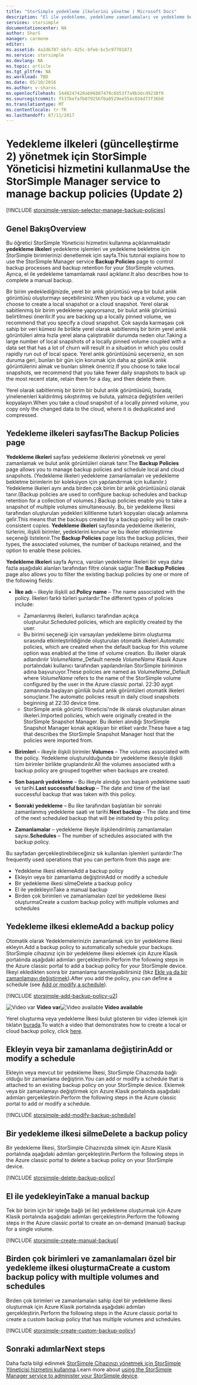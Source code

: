 ```yaml
---
title: "StorSimple yedekleme ilkelerini yönetme | Microsoft Docs"
description: "El ile yedekleme, yedekleme zamanlamaları ve yedekleme bekletme oluşturmak ve yönetmek için StorSimple Yöneticisi hizmeti nasıl kullanabileceğiniz açıklanır."
services: storsimple
documentationcenter: NA
author: SharS
manager: carmonm
editor: 
ms.assetid: 4a2db707-bbfc-425c-bfeb-bc5c97781873
ms.service: storsimple
ms.devlang: NA
ms.topic: article
ms.tgt_pltfrm: NA
ms.workload: TBD
ms.date: 05/10/2016
ms.author: v-sharos
ms.openlocfilehash: 5448247428ab96887470c6b53f7a9b3dcd9238f0
ms.sourcegitcommit: f537befafb079256fba0529ee554c034d73f36b0
ms.translationtype: MT
ms.contentlocale: tr-TR
ms.lasthandoff: 07/11/2017
---
```

# <a name="use-the-storsimple-manager-service-to-manage-backup-policies-update-2"></a><span data-ttu-id="0c56a-103">Yedekleme ilkeleri (güncelleştirme 2) yönetmek için StorSimple Yöneticisi hizmetini kullanma</span><span class="sxs-lookup"><span data-stu-id="0c56a-103">Use the StorSimple Manager service to manage backup policies (Update 2)</span></span>
[!INCLUDE [storsimple-version-selector-manage-backup-policies](../../includes/storsimple-version-selector-manage-backup-policies.md)]

## <a name="overview"></a><span data-ttu-id="0c56a-104">Genel Bakış</span><span class="sxs-lookup"><span data-stu-id="0c56a-104">Overview</span></span>
<span data-ttu-id="0c56a-105">Bu öğretici StorSimple Yöneticisi hizmetini kullanma açıklanmaktadır **yedekleme ilkeleri** yedekleme işlemleri ve yedekleme bekletme için StorSimple birimlerinizi denetlemek için sayfa.</span><span class="sxs-lookup"><span data-stu-id="0c56a-105">This tutorial explains how to use the StorSimple Manager service **Backup Policies** page to control backup processes and backup retention for your StorSimple volumes.</span></span> <span data-ttu-id="0c56a-106">Ayrıca, el ile yedekleme tamamlamak nasıl açıklanır.</span><span class="sxs-lookup"><span data-stu-id="0c56a-106">It also describes how to complete a manual backup.</span></span>

<span data-ttu-id="0c56a-107">Bir birim yedeklediğinizde, yerel bir anlık görüntüsü veya bir bulut anlık görüntüsü oluşturmayı seçebilirsiniz.</span><span class="sxs-lookup"><span data-stu-id="0c56a-107">When you back up a volume, you can choose to create a local snapshot or a cloud snapshot.</span></span> <span data-ttu-id="0c56a-108">Yerel olarak sabitlenmiş bir birim yedekleme yapıyorsanız, bir bulut anlık görüntüsü belirtilmesi önerilir.</span><span class="sxs-lookup"><span data-stu-id="0c56a-108">If you are backing up a locally pinned volume, we recommend that you specify a cloud snapshot.</span></span> <span data-ttu-id="0c56a-109">Çok sayıda karmaşası çok sahip bir veri kümesi ile birlikte yerel olarak sabitlenmiş bir birim yerel anlık görüntüleri alma hızla yerel alana çalıştırabilir durumda neden olur.</span><span class="sxs-lookup"><span data-stu-id="0c56a-109">Taking a large number of local snapshots of a locally pinned volume coupled with a data set that has a lot of churn will result in a situation in which you could rapidly run out of local space.</span></span> <span data-ttu-id="0c56a-110">Yerel anlık görüntüsünü seçerseniz, en son duruma geri, bunları bir gün için korumak için daha az günlük anlık görüntülerini almak ve bunları silmek öneririz.</span><span class="sxs-lookup"><span data-stu-id="0c56a-110">If you choose to take local snapshots, we recommend that you take fewer daily snapshots to back up the most recent state, retain them for a day, and then delete them.</span></span>

<span data-ttu-id="0c56a-111">Yerel olarak sabitlenmiş bir birim bir bulut anlık görüntüsünü, burada, yinelenenleri kaldırılmış sıkıştırılmış ve buluta, yalnızca değiştirilen verileri kopyalayın.</span><span class="sxs-lookup"><span data-stu-id="0c56a-111">When you take a cloud snapshot of a locally pinned volume, you copy only the changed data to the cloud, where it is deduplicated and compressed.</span></span> 

## <a name="the-backup-policies-page"></a><span data-ttu-id="0c56a-112">Yedekleme ilkeleri sayfası</span><span class="sxs-lookup"><span data-stu-id="0c56a-112">The Backup Policies page</span></span>
<span data-ttu-id="0c56a-113">**Yedekleme ilkeleri** sayfası yedekleme ilkelerini yönetmek ve yerel zamanlamak ve bulut anlık görüntüleri olanak tanır.</span><span class="sxs-lookup"><span data-stu-id="0c56a-113">The **Backup Policies** page allows you to manage backup policies and schedule local and cloud snapshots.</span></span> <span data-ttu-id="0c56a-114">(Yedekleme ilkeleri yedekleme zamanlamaları ve yedekleme bekletme birimlerin bir koleksiyon için yapılandırmak için kullanılır.) Yedekleme ilkeleri aynı anda birden çok birim bir anlık görüntüsünü olanak tanır.</span><span class="sxs-lookup"><span data-stu-id="0c56a-114">(Backup policies are used to configure backup schedules and backup retention for a collection of volumes.) Backup policies enable you to take a snapshot of multiple volumes simultaneously.</span></span> <span data-ttu-id="0c56a-115">Bu, bir yedekleme İlkesi tarafından oluşturulan yedekleri kilitlenme tutarlı kopyaları olacağı anlamına gelir.</span><span class="sxs-lookup"><span data-stu-id="0c56a-115">This means that the backups created by a backup policy will be crash-consistent copies.</span></span> <span data-ttu-id="0c56a-116">**Yedekleme ilkeleri** sayfasında yedekleme ilkelerini, türlerini, ilişkili birimler, yedeklerini korunur ve bu ilkeler etkinleştirme seçeneği listelenir.</span><span class="sxs-lookup"><span data-stu-id="0c56a-116">The **Backup Policies** page lists the backup policies, their types, the associated volumes, the number of backups retained, and the option to enable these policies.</span></span>

<span data-ttu-id="0c56a-117">**Yedekleme ilkeleri** sayfa Ayrıca, varolan yedekleme ilkeleri bir veya daha fazla aşağıdaki alanları tarafından filtre olanak sağlar:</span><span class="sxs-lookup"><span data-stu-id="0c56a-117">The **Backup Policies** page also allows you to filter the existing backup policies by one or more of the following fields:</span></span>

* <span data-ttu-id="0c56a-118">**İlke adı** – ilkeyle ilişkili ad.</span><span class="sxs-lookup"><span data-stu-id="0c56a-118">**Policy name** – The name associated with the policy.</span></span> <span data-ttu-id="0c56a-119">İlkeleri farklı türleri şunlardır:</span><span class="sxs-lookup"><span data-stu-id="0c56a-119">The different types of policies include:</span></span>
  
  * <span data-ttu-id="0c56a-120">Zamanlanmış ilkeleri, kullanıcı tarafından açıkça oluşturulur.</span><span class="sxs-lookup"><span data-stu-id="0c56a-120">Scheduled policies, which are explicitly created by the user.</span></span>
  * <span data-ttu-id="0c56a-121">Bu birimi seçeneği için varsayılan yedekleme birim oluşturma sırasında etkinleştirildiğinde oluşturulan otomatik ilkeleri.</span><span class="sxs-lookup"><span data-stu-id="0c56a-121">Automatic policies, which are created when the default backup for this volume option was enabled at the time of volume creation.</span></span> <span data-ttu-id="0c56a-122">Bu ilkeler olarak adlandırılır *VolumeName*_Default nerede *VolumeName* Klasik Azure portalındaki kullanıcı tarafından yapılandırılan StorSimple biriminin adına başvuruyor.</span><span class="sxs-lookup"><span data-stu-id="0c56a-122">These policies are named as *VolumeName*_Default where *VolumeName* refers to the name of the StorSimple volume configured by the user in the Azure classic portal.</span></span> <span data-ttu-id="0c56a-123">22:30 aygıt zamanında başlayan günlük bulut anlık görüntüleri otomatik ilkeleri sonuçlanır.</span><span class="sxs-lookup"><span data-stu-id="0c56a-123">The automatic policies result in daily cloud snapshots beginning at 22:30 device time.</span></span>
  * <span data-ttu-id="0c56a-124">StorSimple anlık görüntü Yöneticisi'nde ilk olarak oluşturulan alınan ilkeleri.</span><span class="sxs-lookup"><span data-stu-id="0c56a-124">Imported policies, which were originally created in the StorSimple Snapshot Manager.</span></span> <span data-ttu-id="0c56a-125">Bu ilkeleri alındığı StorSimple Snapshot Manager konak açıklayan bir etiket vardır.</span><span class="sxs-lookup"><span data-stu-id="0c56a-125">These have a tag that describes the StorSimple Snapshot Manager host that the policies were imported from.</span></span>
* <span data-ttu-id="0c56a-126">**Birimleri** – ilkeyle ilişkili birimler.</span><span class="sxs-lookup"><span data-stu-id="0c56a-126">**Volumes** – The volumes associated with the policy.</span></span> <span data-ttu-id="0c56a-127">Yedekleme oluşturulduğunda bir yedekleme ilkesiyle ilişkili tüm birimler birlikte gruplandırılır.</span><span class="sxs-lookup"><span data-stu-id="0c56a-127">All the volumes associated with a backup policy are grouped together when backups are created.</span></span>
* <span data-ttu-id="0c56a-128">**Son başarılı yedekleme** – Bu ilkeyle alındığı son başarılı yedekleme saati ve tarihi.</span><span class="sxs-lookup"><span data-stu-id="0c56a-128">**Last successful backup** – The date and time of the last successful backup that was taken with this policy.</span></span>
* <span data-ttu-id="0c56a-129">**Sonraki yedekleme** – Bu ilke tarafından başlatılan bir sonraki zamanlanmış yedekleme saati ve tarihi.</span><span class="sxs-lookup"><span data-stu-id="0c56a-129">**Next backup** – The date and time of the next scheduled backup that will be initiated by this policy.</span></span>
* <span data-ttu-id="0c56a-130">**Zamanlamalar** – yedekleme ilkeyle ilişkilendirilmiş zamanlamaları sayısı.</span><span class="sxs-lookup"><span data-stu-id="0c56a-130">**Schedules** – The number of schedules associated with the backup policy.</span></span>

<span data-ttu-id="0c56a-131">Bu sayfadan gerçekleştirebileceğiniz sık kullanılan işlemleri şunlardır:</span><span class="sxs-lookup"><span data-stu-id="0c56a-131">The frequently used operations that you can perform from this page are:</span></span>

* <span data-ttu-id="0c56a-132">Yedekleme ilkesi ekleme</span><span class="sxs-lookup"><span data-stu-id="0c56a-132">Add a backup policy</span></span> 
* <span data-ttu-id="0c56a-133">Ekleyin veya bir zamanlama değiştirin</span><span class="sxs-lookup"><span data-stu-id="0c56a-133">Add or modify a schedule</span></span> 
* <span data-ttu-id="0c56a-134">Bir yedekleme ilkesi silme</span><span class="sxs-lookup"><span data-stu-id="0c56a-134">Delete a backup policy</span></span> 
* <span data-ttu-id="0c56a-135">El ile yedekleyin</span><span class="sxs-lookup"><span data-stu-id="0c56a-135">Take a manual backup</span></span> 
* <span data-ttu-id="0c56a-136">Birden çok birimleri ve zamanlamaları özel bir yedekleme ilkesi oluşturma</span><span class="sxs-lookup"><span data-stu-id="0c56a-136">Create a custom backup policy with multiple volumes and schedules</span></span> 

## <a name="add-a-backup-policy"></a><span data-ttu-id="0c56a-137">Yedekleme ilkesi ekleme</span><span class="sxs-lookup"><span data-stu-id="0c56a-137">Add a backup policy</span></span>
<span data-ttu-id="0c56a-138">Otomatik olarak Yedeklemelerinizin zamanlamak için bir yedekleme ilkesi ekleyin.</span><span class="sxs-lookup"><span data-stu-id="0c56a-138">Add a backup policy to automatically schedule your backups.</span></span> <span data-ttu-id="0c56a-139">StorSimple cihazınız için bir yedekleme ilkesi eklemek için Azure Klasik portalında aşağıdaki adımları gerçekleştirin.</span><span class="sxs-lookup"><span data-stu-id="0c56a-139">Perform the following steps in the Azure classic portal to add a backup policy for your StorSimple device.</span></span> <span data-ttu-id="0c56a-140">İlkeyi ekledikten sonra bir zamanlama tanımlayabilirsiniz (bkz [Ekle ya da bir zamanlamayı değiştirmek](#add-or-modify-a-schedule)).</span><span class="sxs-lookup"><span data-stu-id="0c56a-140">After you add the policy, you can define a schedule (see [Add or modify a schedule](#add-or-modify-a-schedule)).</span></span>

[!INCLUDE [storsimple-add-backup-policy-u2](../../includes/storsimple-add-backup-policy-u2.md)]

<span data-ttu-id="0c56a-141">![Video var](./media/storsimple-manage-backup-policies-u2/Video_icon.png) **Video var**</span><span class="sxs-lookup"><span data-stu-id="0c56a-141">![Video available](./media/storsimple-manage-backup-policies-u2/Video_icon.png) **Video available**</span></span>

<span data-ttu-id="0c56a-142">Yerel oluşturma veya yedekleme İlkesi bulut gösteren bir video izlemek için tıklatın [burada](https://azure.microsoft.com/documentation/videos/create-storsimple-backup-policies/).</span><span class="sxs-lookup"><span data-stu-id="0c56a-142">To watch a video that demonstrates how to create a local or cloud backup policy, click [here](https://azure.microsoft.com/documentation/videos/create-storsimple-backup-policies/).</span></span>

## <a name="add-or-modify-a-schedule"></a><span data-ttu-id="0c56a-143">Ekleyin veya bir zamanlama değiştirin</span><span class="sxs-lookup"><span data-stu-id="0c56a-143">Add or modify a schedule</span></span>
<span data-ttu-id="0c56a-144">Ekleyin veya mevcut bir yedekleme İlkesi, StorSimple Cihazınızda bağlı olduğu bir zamanlama değiştirin.</span><span class="sxs-lookup"><span data-stu-id="0c56a-144">You can add or modify a schedule that is attached to an existing backup policy on your StorSimple device.</span></span> <span data-ttu-id="0c56a-145">Eklemek veya bir zamanlamayı değiştirmek için Azure Klasik portalında aşağıdaki adımları gerçekleştirin.</span><span class="sxs-lookup"><span data-stu-id="0c56a-145">Perform the following steps in the Azure classic portal to add or modify a schedule.</span></span>

[!INCLUDE [storsimple-add-modify-backup-schedule](../../includes/storsimple-add-modify-backup-schedule-u2.md)]

## <a name="delete-a-backup-policy"></a><span data-ttu-id="0c56a-146">Bir yedekleme ilkesi silme</span><span class="sxs-lookup"><span data-stu-id="0c56a-146">Delete a backup policy</span></span>
<span data-ttu-id="0c56a-147">Bir yedekleme İlkesi, StorSimple Cihazınızda silmek için Azure Klasik portalında aşağıdaki adımları gerçekleştirin.</span><span class="sxs-lookup"><span data-stu-id="0c56a-147">Perform the following steps in the Azure classic portal to delete a backup policy on your StorSimple device.</span></span>

[!INCLUDE [storsimple-delete-backup-policy](../../includes/storsimple-delete-backup-policy.md)]

## <a name="take-a-manual-backup"></a><span data-ttu-id="0c56a-148">El ile yedekleyin</span><span class="sxs-lookup"><span data-stu-id="0c56a-148">Take a manual backup</span></span>
<span data-ttu-id="0c56a-149">Tek bir birim için bir isteğe bağlı (el ile) yedekleme oluşturmak için Azure Klasik portalında aşağıdaki adımları gerçekleştirin.</span><span class="sxs-lookup"><span data-stu-id="0c56a-149">Perform the following steps in the Azure classic portal to create an on-demand (manual) backup for a single volume.</span></span>

[!INCLUDE [storsimple-create-manual-backup](../../includes/storsimple-create-manual-backup.md)]

## <a name="create-a-custom-backup-policy-with-multiple-volumes-and-schedules"></a><span data-ttu-id="0c56a-150">Birden çok birimleri ve zamanlamaları özel bir yedekleme ilkesi oluşturma</span><span class="sxs-lookup"><span data-stu-id="0c56a-150">Create a custom backup policy with multiple volumes and schedules</span></span>
<span data-ttu-id="0c56a-151">Birden çok birimleri ve zamanlamaları sahip özel bir yedekleme ilkesi oluşturmak için Azure Klasik portalında aşağıdaki adımları gerçekleştirin.</span><span class="sxs-lookup"><span data-stu-id="0c56a-151">Perform the following steps in the Azure classic portal to create a custom backup policy that has multiple volumes and schedules.</span></span>

[!INCLUDE [storsimple-create-custom-backup-policy](../../includes/storsimple-create-custom-backup-policy-u2.md)]

## <a name="next-steps"></a><span data-ttu-id="0c56a-152">Sonraki adımlar</span><span class="sxs-lookup"><span data-stu-id="0c56a-152">Next steps</span></span>
<span data-ttu-id="0c56a-153">Daha fazla bilgi edinmek [StorSimple Cihazınızı yönetmek için StorSimple Yöneticisi hizmetini kullanma](storsimple-manager-service-administration.md).</span><span class="sxs-lookup"><span data-stu-id="0c56a-153">Learn more about [using the StorSimple Manager service to administer your StorSimple device](storsimple-manager-service-administration.md).</span></span>

